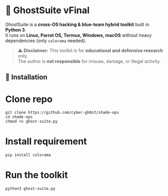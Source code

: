 # 👻 GhostSuite vFinal  

GhostSuite is a **cross-OS hacking & blue-team hybrid toolkit** built in **Python 3**.  
It runs on **Linux, Parrot OS, Termux, Windows, macOS** without heavy dependencies (only `colorama` needed).  

> ⚠️ **Disclaimer:** This toolkit is for **educational and defensive research** only.  
> The author is **not responsible** for misuse, damage, or illegal activity.  


## 🚀 Installation  

# Clone repo
```
git clone https://github.com/cyber-gh0st/shade-ops
cd shade-ops
chmod +x ghost-suite.py
```
# Install requirement
```
pip install colorama
```
# Run the toolkit
```
python3 ghost-suite.py
```
